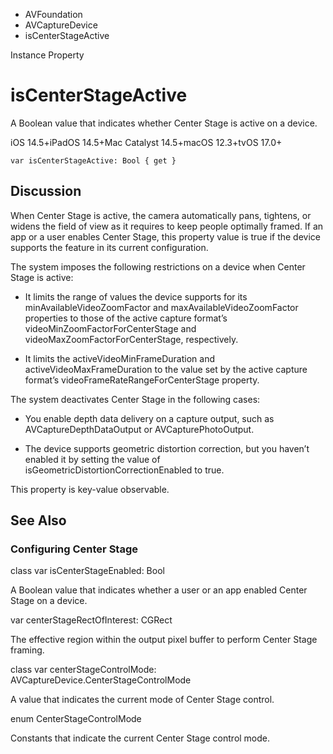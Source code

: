 

- AVFoundation
- AVCaptureDevice
-  isCenterStageActive 

Instance Property

# isCenterStageActive

A Boolean value that indicates whether Center Stage is active on a device.

iOS 14.5+iPadOS 14.5+Mac Catalyst 14.5+macOS 12.3+tvOS 17.0+

``` source
var isCenterStageActive: Bool { get }
```

## Discussion

When Center Stage is active, the camera automatically pans, tightens, or widens the field of view as it requires to keep people optimally framed. If an app or a user enables Center Stage, this property value is true if the device supports the feature in its current configuration.

The system imposes the following restrictions on a device when Center Stage is active:

- It limits the range of values the device supports for its minAvailableVideoZoomFactor and maxAvailableVideoZoomFactor properties to those of the active capture format’s videoMinZoomFactorForCenterStage and videoMaxZoomFactorForCenterStage, respectively.

- It limits the activeVideoMinFrameDuration and activeVideoMaxFrameDuration to the value set by the active capture format’s videoFrameRateRangeForCenterStage property.

The system deactivates Center Stage in the following cases:

- You enable depth data delivery on a capture output, such as AVCaptureDepthDataOutput or AVCapturePhotoOutput.

- The device supports geometric distortion correction, but you haven’t enabled it by setting the value of isGeometricDistortionCorrectionEnabled to true.

This property is key-value observable.

## See Also

### Configuring Center Stage

class var isCenterStageEnabled: Bool

A Boolean value that indicates whether a user or an app enabled Center Stage on a device.

var centerStageRectOfInterest: CGRect

The effective region within the output pixel buffer to perform Center Stage framing.

class var centerStageControlMode: AVCaptureDevice.CenterStageControlMode

A value that indicates the current mode of Center Stage control.

enum CenterStageControlMode

Constants that indicate the current Center Stage control mode.

